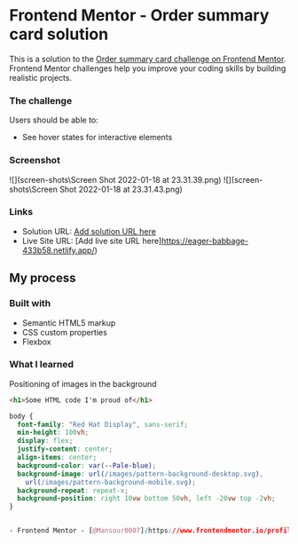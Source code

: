 # Frontend Mentor - Order summary card solution

This is a solution to the [Order summary card challenge on Frontend Mentor](https://www.frontendmentor.io/challenges/order-summary-component-QlPmajDUj). Frontend Mentor challenges help you improve your coding skills by building realistic projects.

### The challenge

Users should be able to:

- See hover states for interactive elements

### Screenshot

![](screen-shots\Screen Shot 2022-01-18 at 23.31.39.png)
![](screen-shots\Screen Shot 2022-01-18 at 23.31.43.png)

### Links

- Solution URL: [Add solution URL here](https://your-solution-url.com)
- Live Site URL: [Add live site URL here]https://eager-babbage-433b58.netlify.app/)

## My process

### Built with

- Semantic HTML5 markup
- CSS custom properties
- Flexbox

### What I learned

Positioning of images in the background

```html
<h1>Some HTML code I'm proud of</h1>
```

```css
body {
  font-family: "Red Hat Display", sans-serif;
  min-height: 100vh;
  display: flex;
  justify-content: center;
  align-items: center;
  background-color: var(--Pale-blue);
  background-image: url(/images/pattern-background-desktop.svg),
    url(/images/pattern-background-mobile.svg);
  background-repeat: repeat-x;
  background-position: right 10vw bottom 50vh, left -20vw top -2vh;
}


- Frontend Mentor - [@Mansour0007](https://www.frontendmentor.io/profile/Mansour0007)


```
